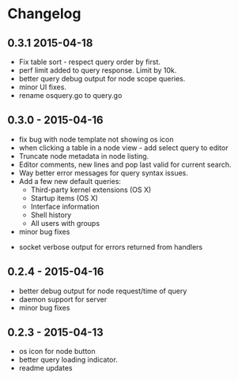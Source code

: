 # Changelog

## 0.3.1 2015-04-18

  + Fix table sort - respect query order by first.
  + perf limit added to query response. Limit by 10k.
  + better query debug output for node scope queries.
  + minor UI fixes.
  + rename osquery.go to query.go

## 0.3.0 - 2015-04-16

  + fix bug with node template not showing os icon
  + when clicking a table in a node view - add select query to editor
  + Truncate node metadata in node listing.
  + Editor comments, new lines and pop last valid for current search.
  + Way better error messages for query syntax issues.
  + Add a few new default queries:
    * Third-party kernel extensions (OS X)
    * Startup items (OS X)
    * Interface information
    * Shell history
    * All users with groups
  + minor bug fixes

  - socket verbose output for errors returned from handlers

## 0.2.4 - 2015-04-16

  + better debug output for node request/time of query
  + daemon support for server
  + minor bug fixes

## 0.2.3 - 2015-04-13

  + os icon for node button
  + better query loading indicator.
  + readme updates
